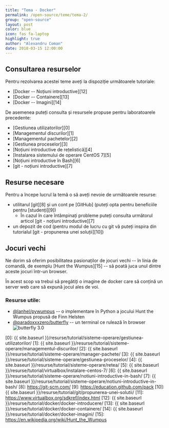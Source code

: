 ```yaml
---
title: "Tema - Docker"
permalink: /open-source/teme/tema-2/
group: "open-source"
layout: post
color: blue
icon: fas fa-laptop
highlight: true
author: "Alexandru Coman"
date: 2018-03-15 12:00:00
---
```


## Consultarea resurselor

Pentru rezolvarea acestei teme aveți la dispoziție următoarele tutoriale:
- [Docker -- Noțiuni introductive][12]
- [Docker -- Containere][13]
- [Docker -- Imagini][14]

De asemenea puteți consulta și resursele propuse pentru laboratoarele precedente: 
- [Gestiunea utilizatorilor][0]
- [Managementul discurilor][1]
- [Managementul pachetelor][2]
- [Gestiunea proceselor][3]
- [Noțiuni introductive de rețelistică][4]
- [Instalarea sistemului de operare CentOS 7][5]
- [Noțiuni introductive în Bash][6]
- [git - noțiuni introductive][7]

## Resurse necesare

Pentru a începe lucrul la temă o să aveți nevoie de următoarele resurse:
 - utilitarul [git][8] și un cont pe [GitHub] (puteți opta pentru beneficiile pentru [studenți][9])
    - În cazul în care întâmpinați probleme puteți consulta următorul articol [git - noțiuni introductive][7]
 - un depozit de cod (pentru modul de lucru cu git vă puteți inspira din tutorialul [git - propunerea unei soluții][10])

## Jocuri vechi

Ne dorim să oferim posibilitatea pasionaților de jocuri vechi -- în linia de comandă, de exemplu [Hunt the Wumpus][15] -- să poată juca unul dintre aceste jocuri într-un browser.

În acest scop va trebui să pregătiți o imagine de docker care să conțină un server web care să expună jocul ales de voi. 

### Resurse utile: 

- [@lanhel/pywumpus] -- o implementare în Python a jocului Hunt the Wumpus propusă de Finn Helsten
- [@paradoxxxzero/butterfly] -- un terminal ce rulează în browser
	![butterfly 3.0](http://paradoxxxzero.github.io/assets/butterfly_2.0_1.gif)

[0]: {{ site.baseurl }}/resurse/tutorial/sisteme-operare/gestiunea-utilizatorilor/
[1]: {{ site.baseurl }}/resurse/tutorial/sisteme-operare/managementul-discurilor/
[2]: {{ site.baseurl }}/resurse/tutorial/sisteme-operare/manager-pachete/
[3]: {{ site.baseurl }}/resurse/tutorial/sisteme-operare/gestiunea-proceselor/
[4]: {{ site.baseurl }}/resurse/tutorial/sisteme-operare/retea/
[5]: {{ site.baseurl }}/resurse/tutorial/virtualbox/instalare-centos-7/
[6]: {{ site.baseurl }}/resurse/tutorial/sisteme-operare/notiuni-introductive-in-bash/
[7]: {{ site.baseurl }}/resurse/tutorial/sisteme-operare/notiuni-introductive-in-bash/
[8]: https://git-scm.com/
[9]: https://education.github.com/pack
[10]: {{ site.baseurl }}/resurse/tutorial/git/propunerea-unei-solutii/
[11]: https://www.virtualbox.org/sdkref/index.html
[12]: {{ site.baseurl }}/resurse/tutorial/docker/docker-introducere/
[13]: {{ site.baseurl }}/resurse/tutorial/docker/docker-containere/
[14]: {{ site.baseurl }}/resurse/tutorial/docker/docker-imagini/
[15]: https://en.wikipedia.org/wiki/Hunt_the_Wumpus

[@paradoxxxzero/butterfly]: https://github.com/paradoxxxzero/butterfly
[@lanhel/pywumpus]: https://github.com/lanhel/pywumpus
